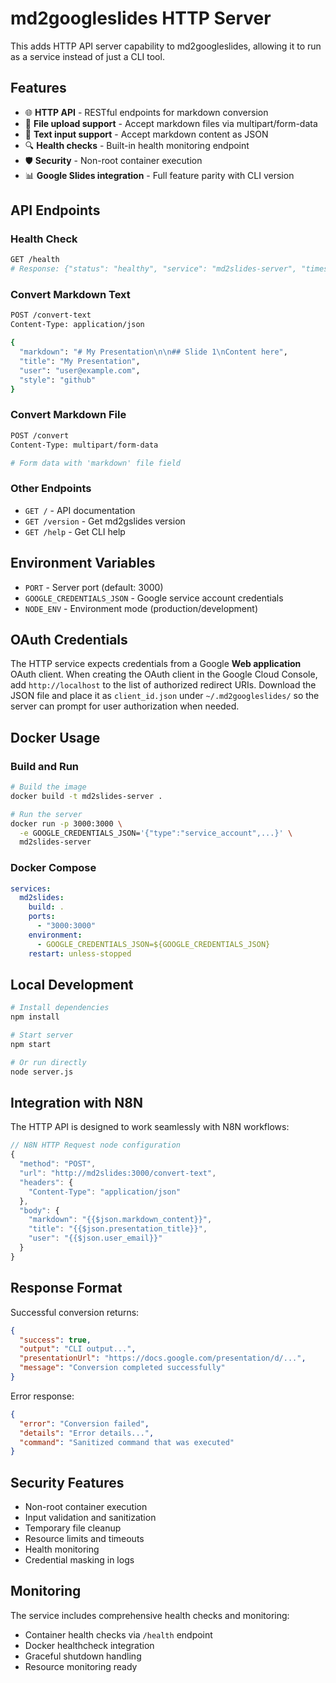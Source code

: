 # md2googleslides HTTP Server

This adds HTTP API server capability to md2googleslides, allowing it to run as a service instead of just a CLI tool.

## Features

- 🌐 **HTTP API** - RESTful endpoints for markdown conversion
- 📁 **File upload support** - Accept markdown files via multipart/form-data
- 📝 **Text input support** - Accept markdown content as JSON
- 🔍 **Health checks** - Built-in health monitoring endpoint
- 🛡️ **Security** - Non-root container execution
- 📊 **Google Slides integration** - Full feature parity with CLI version

## API Endpoints

### Health Check
```bash
GET /health
# Response: {"status": "healthy", "service": "md2slides-server", "timestamp": "..."}
```

### Convert Markdown Text
```bash
POST /convert-text
Content-Type: application/json

{
  "markdown": "# My Presentation\n\n## Slide 1\nContent here",
  "title": "My Presentation",
  "user": "user@example.com",
  "style": "github"
}
```

### Convert Markdown File
```bash
POST /convert
Content-Type: multipart/form-data

# Form data with 'markdown' file field
```

### Other Endpoints
- `GET /` - API documentation
- `GET /version` - Get md2gslides version
- `GET /help` - Get CLI help

## Environment Variables

- `PORT` - Server port (default: 3000)
- `GOOGLE_CREDENTIALS_JSON` - Google service account credentials
- `NODE_ENV` - Environment mode (production/development)

## OAuth Credentials

The HTTP service expects credentials from a Google **Web application** OAuth
client. When creating the OAuth client in the Google Cloud Console, add
`http://localhost` to the list of authorized redirect URIs. Download the JSON
file and place it as `client_id.json` under `~/.md2googleslides/` so the server
can prompt for user authorization when needed.

## Docker Usage

### Build and Run
```bash
# Build the image
docker build -t md2slides-server .

# Run the server
docker run -p 3000:3000 \
  -e GOOGLE_CREDENTIALS_JSON='{"type":"service_account",...}' \
  md2slides-server
```

### Docker Compose
```yaml
services:
  md2slides:
    build: .
    ports:
      - "3000:3000"
    environment:
      - GOOGLE_CREDENTIALS_JSON=${GOOGLE_CREDENTIALS_JSON}
    restart: unless-stopped
```

## Local Development

```bash
# Install dependencies
npm install

# Start server
npm start

# Or run directly
node server.js
```

## Integration with N8N

The HTTP API is designed to work seamlessly with N8N workflows:

```javascript
// N8N HTTP Request node configuration
{
  "method": "POST",
  "url": "http://md2slides:3000/convert-text",
  "headers": {
    "Content-Type": "application/json"
  },
  "body": {
    "markdown": "{{$json.markdown_content}}",
    "title": "{{$json.presentation_title}}",
    "user": "{{$json.user_email}}"
  }
}
```

## Response Format

Successful conversion returns:
```json
{
  "success": true,
  "output": "CLI output...",
  "presentationUrl": "https://docs.google.com/presentation/d/...",
  "message": "Conversion completed successfully"
}
```

Error response:
```json
{
  "error": "Conversion failed",
  "details": "Error details...",
  "command": "Sanitized command that was executed"
}
```

## Security Features

- Non-root container execution
- Input validation and sanitization
- Temporary file cleanup
- Resource limits and timeouts
- Health monitoring
- Credential masking in logs

## Monitoring

The service includes comprehensive health checks and monitoring:

- Container health checks via `/health` endpoint
- Docker healthcheck integration
- Graceful shutdown handling
- Resource monitoring ready